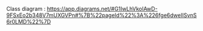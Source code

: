 Class diagram : https://app.diagrams.net/#G1IwLhVkoIAwD-9FSxEo2b348V7mUXGVPn#%7B%22pageId%22%3A%226fge6dweIISvnS6r0LMD%22%7D

